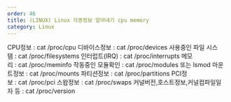 ```yaml
---
order: 46
title: (LINUX) Linux 각종정보 알아내기 cpu memory
category: Linux
---
```


CPU정보 : cat /proc/cpu
디바이스정보 : cat /proc/devices
사용중인 파일 시스템 : cat /proc/filesystems
인터럽트(IRQ) : cat /proc/interrupts
메모리 : cat /proc/meminfo
작동중인 모듈확인 : cat /proc/modules 또는 lsmod
마운트정보 : cat /proc/mounts
파티션정보 : cat /proc/partitions
PCI정보 : cat /proc/pci
스왑정보 : cat /proc/swaps
커널버전,호스트정보,커널컴파일일자 등 : cat /proc/version  

